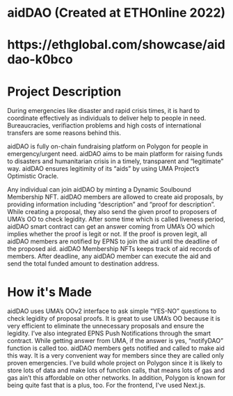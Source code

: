 <h1>aidDAO (Created at ETHOnline 2022)</h1>
<h1>https://ethglobal.com/showcase/aiddao-k0bco</h1>

<h1>Project Description</h1>
During emergencies like disaster and rapid crisis times, it is hard to coordinate effectively as individuals to deliver help to people in need. Bureaucracies, verifiaction problems and high costs of international transfers are some reasons behind this.

aidDAO is fully on-chain fundraising platform on Polygon for people in emergency/urgent need. aidDAO aims to be main platform for raising funds to disasters and humanitarian crisis in a timely, transparent and “legitimate” way. aidDAO ensures legitimity of its “aids” by using UMA Project’s Optimistic Oracle.

Any individual can join aidDAO by minting a Dynamic Soulbound Membership NFT. aidDAO members are allowed to create aid proposals, by providing information including “description” and “proof for description”. While creating a proposal, they also send the given proof to proposers of UMA’s OO to check legidity. After some time which is called liveness period, aidDAO smart contract can get an answer coming from UMA’s OO which implies whether the proof is legit or not. If the proof is proven legit, all aidDAO members are notified by EPNS to join the aid until the deadline of the proposed aid. aidDAO Membership NFTs keeps track of aid records of members. After deadline, any aidDAO member can execute the aid and send the total funded amount to destination address.

<h1>How it's Made</h1>
aidDAO uses UMA’s OOv2 interface to ask simple “YES-NO” questions to check legidity of proposal proofs. It is great to use UMA’s OO because it is very efficient to eliminate the unnecessary proposals and ensure the legidity. I’ve also integrated EPNS Push Notifications through the smart contract. While getting answer from UMA, if the answer is yes, “notifyDAO” function is called too. aidDAO members gets notified and called to make aid this way. It is a very convenient way for members since they are called only proven emergencies. I’ve build whole project on Polygon since it is likely to store lots of data and make lots of function calls, that means lots of gas and gas ain’t this affordable on other networks. In addition, Polygon is known for being quite fast that is a plus, too. For the frontend, I've used Next.js.
